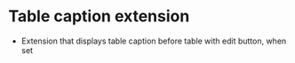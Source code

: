 # Table caption extension

- Extension that displays table caption before table with edit button, when set

